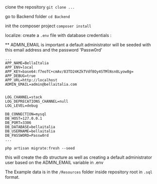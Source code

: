 clone the repository
`git clone ...`

go to Backend folder
`cd Backend`

init the composer project
`composer install`

localize: 
create a `.env` file with database credentials :

** ADMIN_EMAIL is important a default administrator will be seeded with this email address and the password 'Passw0rd'

```
...
APP_NAME=BellaItalia
APP_ENV=local
APP_KEY=base64:f7eoTC+cmAv/83TD24KZkTVdf8Oy4STMlNsn8Lyow8g=
APP_DEBUG=true
APP_URL=http://localhost
ADMIN_EMAIL=admin@bellaitalia.com


LOG_CHANNEL=stack
LOG_DEPRECATIONS_CHANNEL=null
LOG_LEVEL=debug

DB_CONNECTION=mysql
DB_HOST=127.0.0.1
DB_PORT=3306
DB_DATABASE=bellaitalia
DB_USERNAME=bellaitalia
DB_PASSWORD=Passw0rd
...
```

`php artisan migrate:fresh --seed`

this will create the db structure as well as creating a default administrator user based on the ADMIN_EMAIL variable in .env

The Example data is in the `/Resources` folder inside repository root in `.sql` format.

